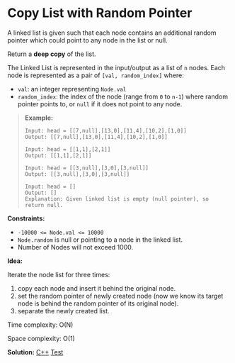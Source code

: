 # Copy List with Random Pointer

A linked list is given such that each node contains an additional random pointer which could point to any node in the list or null.

Return a **deep copy** of the list.

The Linked List is represented in the input/output as a list of `n` nodes. Each node is represented as a pair of `[val, random_index]` where:

- `val`: an integer representing `Node.val`
- `random_index`: the index of the node (range from `0` to `n-1`) where random pointer points to, or `null` if it does not point to any node.

> **Example:**
>
> ```
> Input: head = [[7,null],[13,0],[11,4],[10,2],[1,0]]
> Output: [[7,null],[13,0],[11,4],[10,2],[1,0]]
> 
> Input: head = [[1,1],[2,1]]
> Output: [[1,1],[2,1]]
> 
> Input: head = [[3,null],[3,0],[3,null]]
> Output: [[3,null],[3,0],[3,null]]
> 
> Input: head = []
> Output: []
> Explanation: Given linked list is empty (null pointer), so return null.
> ```

**Constraints:**

- `-10000 <= Node.val <= 10000`
- `Node.random` is null or pointing to a node in the linked list.
- Number of Nodes will not exceed 1000.



**Idea:** 

Iterate the node list for three times:

1. copy each node and insert it behind the original node.
2. set the random pointer of newly created node (now we know its target node is behind the random pointer of its original node).
3. separate the newly created list.



Time complexity: O(N)

Space complexity: O(1)



**Solution:** [C++](./solution.h)	[Test](./Test.cpp)